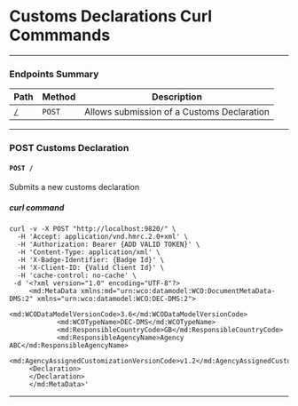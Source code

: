 # Customs Declarations Curl Commmands
---
### Endpoints Summary

| Path                                                                                                                            |  Method  | Description                                |
|---------------------------------------------------------------------------------------------------------------------------------|----------|--------------------------------------------|
| [`/`](#user-content-post-customs-declaration)                                                               | `POST`   | Allows submission of a Customs Declaration |
 
--- 
 
### POST Customs Declaration 
#### `POST /`
Submits a new customs declaration
 
 
##### curl command
```
curl -v -X POST "http://localhost:9820/" \
  -H 'Accept: application/vnd.hmrc.2.0+xml' \
  -H 'Authorization: Bearer {ADD VALID TOKEN}' \
  -H 'Content-Type: application/xml' \
  -H 'X-Badge-Identifier: {Badge Id}' \
  -H 'X-Client-ID: {Valid Client Id}' \
  -H 'cache-control: no-cache' \
 -d '<?xml version="1.0" encoding="UTF-8"?>
     <md:MetaData xmlns:md="urn:wco:datamodel:WCO:DocumentMetaData-DMS:2" xmlns="urn:wco:datamodel:WCO:DEC-DMS:2">
     		<md:WCODataModelVersionCode>3.6</md:WCODataModelVersionCode>
     		<md:WCOTypeName>DEC-DMS</md:WCOTypeName>
     		<md:ResponsibleCountryCode>GB</md:ResponsibleCountryCode>
     		<md:ResponsibleAgencyName>Agency ABC</md:ResponsibleAgencyName>
     		<md:AgencyAssignedCustomizationVersionCode>v1.2</md:AgencyAssignedCustomizationVersionCode>
     <Declaration>
     </Declaration>
     </md:MetaData>'
```
 
---